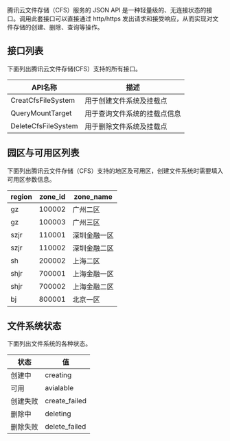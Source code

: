 

腾讯云文件存储（CFS）服务的 JSON API 是一种轻量级的、无连接状态的接口。调用此套接口可以直接通过 http/https 发出请求和接受响应，从而实现对文件存储的创建、删除、查询等操作。

## 接口列表
下面列出腾讯云文件存储(CFS）支持的所有接口。

 |API名称 | 描述 |
|--------|--------- |
 |CreatCfsFileSystem  |  用于创建文件系统及挂载点 |
 |QueryMountTarget    |  用于查询文件系统的挂载点信息 |
| DeleteCfsFileSystem    |  用于删除文件系统及挂载点 |


## 园区与可用区列表
下面列出腾讯云文件存储（CFS）支持的地区及可用区，创建文件系统时需要填入可用区参数信息。

| region | zone_id |  zone_name |
|--------|---------|--------------|
| gz     |  100002 | 广州二区     |
| gz     |  100003 | 广州三区     |
| szjr   |  110001 | 深圳金融一区 |
| szjr   |  110002 | 深圳金融二区 |
| sh     |  200002 | 上海二区     |
| shjr   |  700001 | 上海金融一区 |
| shjr   |  700002 | 上海金融二区 |
| bj     |  800001 | 北京一区     |


## 文件系统状态
下面列出文件系统的各种状态。

|   状态   |      值       |
|----------|---------------|
| 创建中   | creating      |
| 可用     | avialable    |
| 创建失败 | create_failed |
| 删除中   | deleting      |
| 删除失败 | delete_failed |


